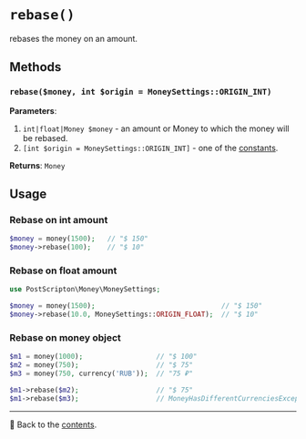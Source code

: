 # `rebase()`

rebases the money on an amount.

## Methods

### `rebase($money, int $origin = MoneySettings::ORIGIN_INT)`
**Parameters**:
1. `int|float|Money $money` - an amount or Money to which the money will be rebased.
2. `[int $origin = MoneySettings::ORIGIN_INT]` - one of the [constants](/docs/02_settings/origin.md#constants).

**Returns**: `Money`

## Usage

### Rebase on int amount

```php
$money = money(1500);   // "$ 150"
$money->rebase(100);    // "$ 10"
```

### Rebase on float amount

```php
use PostScripton\Money\MoneySettings;

$money = money(1500);                               // "$ 150"
$money->rebase(10.0, MoneySettings::ORIGIN_FLOAT);  // "$ 10"
```

### Rebase on money object

```php
$m1 = money(1000);                  // "$ 100"
$m2 = money(750);                   // "$ 75"
$m3 = money(750, currency('RUB'));  // "75 ₽"

$m1->rebase($m2);                   // "$ 75"
$m1->rebase($m3);                   // MoneyHasDifferentCurrenciesException
```

---

📌 Back to the [contents](/README.md#table-of-contents).
